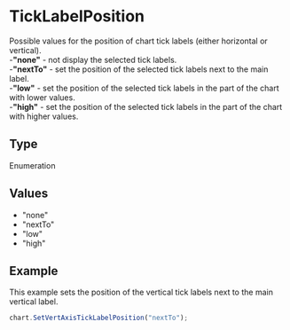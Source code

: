 # TickLabelPosition

Possible values for the position of chart tick labels (either horizontal or vertical).\
-**"none"** - not display the selected tick labels.\
-**"nextTo"** - set the position of the selected tick labels next to the main label.\
-**"low"** - set the position of the selected tick labels in the part of the chart with lower values.\
-**"high"** - set the position of the selected tick labels in the part of the chart with higher values.

## Type

Enumeration

## Values

- "none"
- "nextTo"
- "low"
- "high"


## Example

This example sets the position of the vertical tick labels next to the main vertical label.

```javascript editor-pptx
chart.SetVertAxisTickLabelPosition("nextTo");
```

